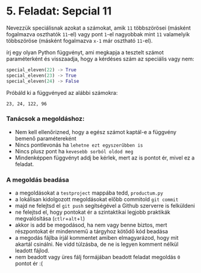 # 5. Feladat: Sepcial 11

Nevezzük speciálisnak azokat a számokat, amik `11` többszörösei (másként fogalmazva oszthatók `11`-el) vagy pont `1`-el nagyobbak mint `11` valamelyik többszöröse (másként fogalmazva `x-1` már osztható `11`-el).

írj egy olyan Python függvényt, ami megkapja a tesztelt számot paraméterként és visszaadja, hogy a kérdéses szám az speciális vagy nem:

```Python
special_eleven(22) -> True
special_eleven(23) -> True
special_eleven(24) -> False
```

Próbáld ki a függvényed az alábbi számokra:
```
23, 24, 122, 96
```

### Tanácsok a megoldáshoz:
* Nem kell ellenőrizned, hogy a egész számot kaptál-e a függvény bemenő paramétereként
* Nincs pontlevonás ha `lehetne ezt egyszerűbben is`
* Nincs plusz pont ha `kevesebb sorból oldod meg`
* Mindenképpen függvényt addj be kérlek, mert az is pontot ér, mivel ez a feladat.

### A megoldás beadása
* a megoldásokat a `testproject` mappába tedd, `productum.py`
* a lokálisan kidolgozott megoldásokat előbb commitold `git commit`
* majd ne felejtsd el `git push` segítségével a Github szerverre is felküldeni
* ne felejtsd el, hogy pontokat ér a szintaktikai legjobb praktikák megvalósítása (`ctlr`+`alt`+`l`)
* akkor is add be megodásod, ha nem vagy benne biztos, mert részpontokat ér mindennemű a tárgyhoz kötődő kód beadása
* a megodás fájlba írjál kommentet amiben elmagyarázod, hogy mit akartál csinálni. Ne vidd túlzásba, de ne is legyen komment nélkül leadott fájlod.
* nem beadott vagy üres fálj formájában beadott feladat megoldás `0` pontot ér :(